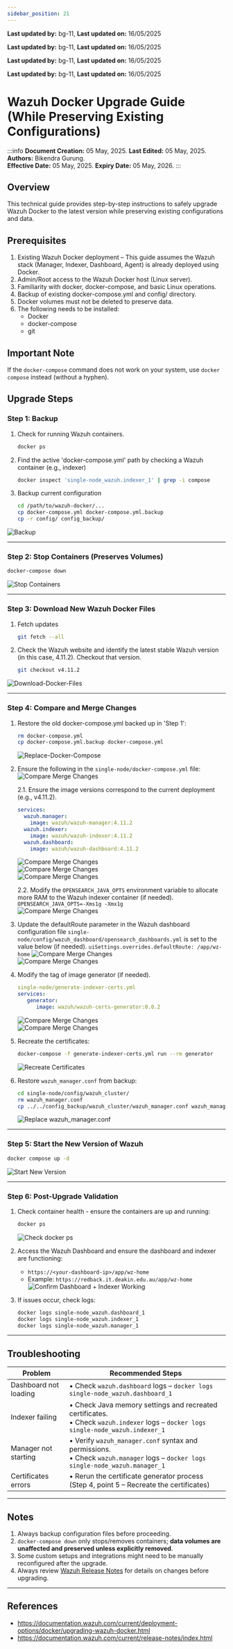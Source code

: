 ```yaml
---
sidebar_position: 21
---
```


**Last updated by:** bg-11, **Last updated on:** 16/05/2025


**Last updated by:** bg-11, **Last updated on:** 16/05/2025


**Last updated by:** bg-11, **Last updated on:** 16/05/2025


**Last updated by:** bg-11, **Last updated on:** 16/05/2025


# Wazuh Docker Upgrade Guide (While Preserving Existing Configurations)

:::info
**Document Creation:** 05 May, 2025. **Last Edited:** 05 May, 2025. **Authors:** Bikendra Gurung.  
**Effective Date:** 05 May, 2025. **Expiry Date:** 05 May, 2026.
:::

## Overview
This technical guide provides step-by-step instructions to safely upgrade Wazuh Docker to the latest version while preserving existing configurations and data.

## Prerequisites
1. Existing Wazuh Docker deployment – This guide assumes the Wazuh stack (Manager, Indexer, Dashboard, Agent) is already deployed using Docker.
2. Admin/Root access to the Wazuh Docker host (Linux server).
3. Familiarity with docker, docker-compose, and basic Linux operations.
4. Backup of existing docker-compose.yml and config/ directory.
5. Docker volumes must not be deleted to preserve data.
6. The following needs to be installed:
   - Docker
   - docker-compose
   - git

## Important Note
If the `docker-compose` command does not work on your system, use `docker compose` instead (without a hyphen).

## Upgrade Steps

### Step 1: Backup

1. Check for running Wazuh containers.
   ```bash
   docker ps
   ```

2. Find the active 'docker-compose.yml' path by checking a Wazuh container (e.g., indexer)
   ```bash
   docker inspect 'single-node_wazuh.indexer_1' | grep -i compose
   ```

3. Backup current configuration
   ```bash
   cd /path/to/wazuh-docker/...
   cp docker-compose.yml docker-compose.yml.backup
   cp -r config/ config_backup/
   ```
![Backup](./img-central-components-upgrade/1_backup.jpg)

---

### Step 2: Stop Containers (Preserves Volumes)

```bash
docker-compose down
```
![Stop Containers](./img-central-components-upgrade/2_stop-containers.jpg)

---

### Step 3: Download New Wazuh Docker Files

1. Fetch updates
   ```bash
   git fetch --all
   ```

2. Check the Wazuh website and identify the latest stable Wazuh version (in this case, 4.11.2). Checkout that version.
   ```bash
   git checkout v4.11.2
   ```
![Download-Docker-Files](./img-central-components-upgrade/3_download-new-wazuh-docker-files.jpg)

---

### Step 4: Compare and Merge Changes

1. Restore the old docker-compose.yml backed up in 'Step 1':
   ```bash
   rm docker-compose.yml
   cp docker-compose.yml.backup docker-compose.yml
   ```
   ![Replace-Docker-Compose](./img-central-components-upgrade/4_replace-docker-compose-file.jpg)

2. Ensure the following in the `single-node/docker-compose.yml` file:
![Compare Merge Changes](./img-central-components-upgrade/5_compare-merge-changes.jpg)

   2.1. Ensure the image versions correspond to the current deployment (e.g., v4.11.2).
   ```yaml
   services:
     wazuh.manager:
       image: wazuh/wazuh-manager:4.11.2
     wazuh.indexer:
       image: wazuh/wazuh-indexer:4.11.2
     wazuh.dashboard:
       image: wazuh/wazuh-dashboard:4.11.2
   ```
   ![Compare Merge Changes](./img-central-components-upgrade/6_compare-merge-changes.jpg)<br/>
   ![Compare Merge Changes](./img-central-components-upgrade/7_compare-merge-changes.jpg)<br/>
   ![Compare Merge Changes](./img-central-components-upgrade/8_compare-merge-changes.jpg)

   2.2.	Modify the `OPENSEARCH_JAVA_OPTS` environment variable to allocate more RAM to the Wazuh indexer container (if needed).
   `OPENSEARCH_JAVA_OPTS=-Xms1g -Xmx1g` <br/>
   ![Compare Merge Changes](./img-central-components-upgrade/9_compare-merge-changes.jpg)

3. Update the defaultRoute parameter in the Wazuh dashboard configuration file `single-node/config/wazuh_dashboard/opensearch_dashboards.yml` is set to the value below (if needed).
`uiSettings.overrides.defaultRoute: /app/wz-home`
![Compare Merge Changes](./img-central-components-upgrade/10_compare-merge-changes.jpg)<br/>
![Compare Merge Changes](./img-central-components-upgrade/11_compare-merge-changes.jpg)

4. Modify the tag of image generator (if needed).
   ```yaml
   single-node/generate-indexer-certs.yml
   services:
      generator:
         image: wazuh/wazuh-certs-generator:0.0.2
   ```
   ![Compare Merge Changes](./img-central-components-upgrade/12_compare-merge-changes.jpg)<br/>
   ![Compare Merge Changes](./img-central-components-upgrade/13_compare-merge-changes.jpg)

5. Recreate the certificates:
   ```bash
   docker-compose -f generate-indexer-certs.yml run --rm generator
   ```
   ![Recreate Certificates](./img-central-components-upgrade/14_recreate-certificates.jpg)

6. Restore `wazuh_manager.conf` from backup:
   ```bash
   cd single-node/config/wazuh_cluster/
   rm wazuh_manager.conf
   cp ../../config_backup/wazuh_cluster/wazuh_manager.conf wazuh_manager.conf
   ```
   ![Replace wazuh_manager.conf](./img-central-components-upgrade/15_replace-wazuh_manager.conf-file.jpg)
---

### Step 5: Start the New Version of Wazuh
```bash
docker compose up -d
```
![Start New Version](./img-central-components-upgrade/16_start-new-wazuh-version.jpg)

---

### Step 6: Post-Upgrade Validation

1. Check container health - ensure the containers are up and running:
   ```bash
   docker ps
   ```
   ![Check docker ps](./img-central-components-upgrade/17_check-docker-ps.jpg)

2. Access the Wazuh Dashboard and ensure the dashboard and indexer are functioning:
   - `https://<your-dashboard-ip>/app/wz-home`
   - Example: `https://redback.it.deakin.edu.au/app/wz-home`
   ![Confirm Dashboard + Indexer Working](./img-central-components-upgrade/18_confirm-dashboard_indexer-working_version-check.jpg)

3. If issues occur, check logs:
   ```bash
   docker logs single-node_wazuh.dashboard_1
   docker logs single-node_wazuh.indexer_1
   docker logs single-node_wazuh.manager_1
   ```

---

## Troubleshooting

| Problem              | Recommended Steps |
|----------------------|-------------------|
| Dashboard not loading | • Check `wazuh.dashboard` logs – `docker logs single-node_wazuh.dashboard_1` |
| Indexer failing       | • Check Java memory settings and recreated certificates.<br/>• Check `wazuh.indexer` logs – `docker logs single-node_wazuh.indexer_1` |
| Manager not starting  | • Verify `wazuh_manager.conf` syntax and permissions.<br/>• Check `wazuh.manager` logs – `docker logs single-node_wazuh.manager_1` |
| Certificates errors   | • Rerun the certificate generator process (Step 4, point 5 – Recreate the certificates) |

---

## Notes

1. Always backup configuration files before proceeding.
2. `docker-compose down` only stops/removes containers; **data volumes are unaffected and preserved unless explicitly removed**.
3. Some custom setups and integrations might need to be manually reconfigured after the upgrade.
4. Always review [Wazuh Release Notes](https://documentation.wazuh.com/current/release-notes/index.html) for details on changes before upgrading.

---

## References

- https://documentation.wazuh.com/current/deployment-options/docker/upgrading-wazuh-docker.html  
- https://documentation.wazuh.com/current/release-notes/index.html